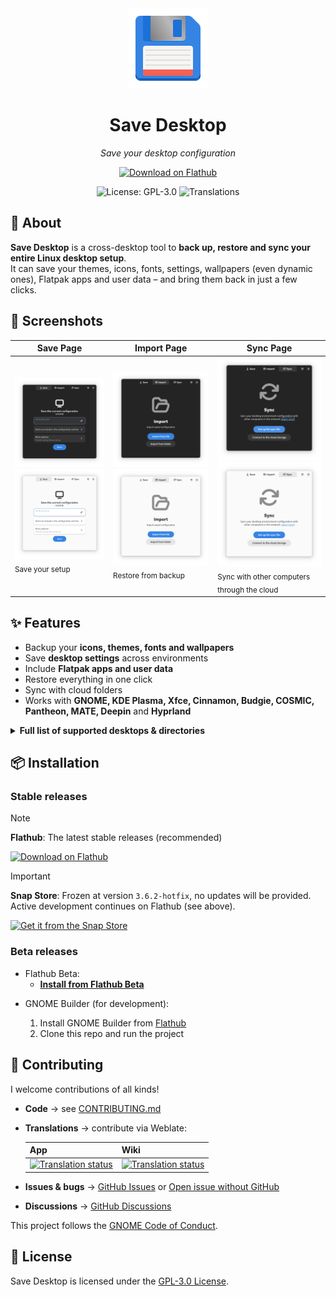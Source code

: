 <div align="center">
  <img src="/data/icons/hicolor/scalable/apps/io.github.vikdevelop.SaveDesktop.svg" width="128"/>
  <h1>Save Desktop</h1>
  <p><i>Save your desktop configuration</i></p>

  <a href='https://flathub.org/apps/io.github.vikdevelop.SaveDesktop'><img width='180' alt='Download on Flathub' src='https://flathub.org/api/badge?svg&locale=en&light'/></a>
  
  ![License: GPL-3.0](https://img.shields.io/badge/License-GPLv3-blue.svg)
  ![Translations](https://hosted.weblate.org/widget/vikdevelop/savedesktop/svg-badge.svg)
</div>

## 🚀 About

**Save Desktop** is a cross-desktop tool to **back up, restore and sync your entire Linux desktop setup**.  
It can save your themes, icons, fonts, settings, wallpapers (even dynamic ones), Flatpak apps and user data – and bring them back in just a few clicks.

## 📸 Screenshots

| Save Page | Import Page | Sync Page |
|-------------|-------------|-----------|
| ![Save Page dark](/data/screenshots/save_page_dark.png#gh-dark-mode-only) ![Save Page light](/data/screenshots/save_page.png#gh-light-mode-only)<br><sub>Save your setup</sub> | ![Import Page dark](/data/screenshots/import_page_dark.png#gh-dark-mode-only) ![Import Page light](/data/screenshots/import_page.png#gh-light-mode-only)<br><sub>Restore from backup</sub> | ![Sync Page dark](/data/screenshots/sync_page_dark.png#gh-dark-mode-only) ![Sync Page light](/data/screenshots/sync_page.png#gh-light-mode-only)<br><sub>Sync with other computers through the cloud</sub> |

## ✨ Features

- Backup your **icons, themes, fonts and wallpapers**
- Save **desktop settings** across environments
- Include **Flatpak apps and user data**
- Restore everything in one click
- Sync with cloud folders
- Works with **GNOME, KDE Plasma, Xfce, Cinnamon, Budgie, COSMIC, Pantheon, MATE, Deepin** and **Hyprland**

<details>
  <summary><b>Full list of supported desktops & directories</b></summary>

  - **General directories**
  ```
  - ~/.config/dconf
  - ~/.local/share/backgrounds 
  - ~/.themes
  - ~/.icons
  - ~/.local/share/icons
  - ~/.local/share/fonts
  - ~/.fonts
  - ~/.config/gtk-4.0 
  - ~/.config/gtk-3.0
  - ~/.var/app
  - ~/.local/share/flatpak/app
  - /var/lib/flatpak/app
  ```
  - **GNOME**
  ```
   - ~/.local/share/gnome-background-properties
   - ~/.local/share/gnome-shell
   - ~/.local/share/nautilus-python
   - ~/.local/share/nautilus
   - ~/.local/share/gnome-control-center
  ```
  - **Pantheon**
  ```
  - ~/.config/plank 
  - ~/.config/marlin 
  ```
  - **Cinnamon**
  ```
  - ~/.config/nemo
  - ~/.local/share/cinnamon
  - ~/.cinnamon
  ```
  - **Budgie**
  ```
  - ~/.config/budgie-desktop
  - ~/.config/budgie-extras
  - ~/.config/nemo
  ```
  - **Cosmic (Old)**
  ```
  - ~/.config/pop-shell
  - ~/.local/share/gnome-shell
  ```
  - **Cosmic (New)**
  ```
  - ~/.config/cosmic
  - ~/.local/state/cosmic
  ```
  - **Xfce**
  ```
  - ~/.config/xfce4
  - ~/.config/Thunar
  - ~/.xfce4
  ```
  - **MATE**
  ```
  - ~/.config/caja
  ```
  - **KDE Plasma**
  ```
  - ~/.config/[k]* (all directories and files beginning with k)
  - ~/.config/gtkrc
  - ~/.config/dolphinrc
  - ~/.config/gwenviewrc
  - ~/.config/plasmashellrc
  - ~/.config/spectaclerc
  - ~/.config/plasmarc
  - ~/.config/plasma-org.kde.plasma.desktop-appletsrc
  - ~/.local/share/[k]* (all directories and files beginning with k)
  - ~/.local/share/konsole
  - ~/.local/share/dolphin
  - ~/.local/share/sddm
  - ~/.local/share/wallpapers
  - ~/.local/share/plasma-systemmonitor
  - ~/.local/share/plasma
  - ~/.local/share/aurorae
  - ~/.local/share/kscreen
  - ~/.local/share/color-schemes
  ```
  - **Deepin**
  ```
  - ~/.config/deepin
  - ~/.local/share/deepin
  ```
  - **Hyprland**
  ```
  - ~/.config/hypr
  ```
</details>

## 📦 Installation

### Stable releases

> [!NOTE]
> **Flathub**: The latest stable releases (recommended)
> 
> <a href='https://flathub.org/apps/io.github.vikdevelop.SaveDesktop'><img width='180' alt='Download on Flathub' src='https://flathub.org/api/badge?svg&locale=en&light'/></a>

> [!IMPORTANT]
> **Snap Store**: Frozen at version `3.6.2-hotfix`, no updates will be provided. Active development continues on Flathub (see above).
>
> <a href="https://snapcraft.io/savedesktop"><img alt="Get it from the Snap Store" src="https://snapcraft.io/en/light/install.svg" /></a>

### Beta releases
- Flathub Beta:
  - [**Install from Flathub Beta**](https://dl.flathub.org/beta-repo/appstream/io.github.vikdevelop.SaveDesktop.flatpakref)

* GNOME Builder (for development):

  1. Install GNOME Builder from [Flathub](https://flathub.org/apps/org.gnome.Builder)
  2. Clone this repo and run the project

## 🤝 Contributing

I welcome contributions of all kinds!

* **Code** → see [CONTRIBUTING.md](https://github.com/vikdevelop/SaveDesktop/blob/main/CONTRIBUTING.md)
* **Translations** → contribute via Weblate:

  | App                                                                                                                                                                                      | Wiki                                                                                                                                                                                                             |
  | ---------------------------------------------------------------------------------------------------------------------------------------------------------------------------------------- | ---------------------------------------------------------------------------------------------------------------------------------------------------------------------------------------------------------------- |
  | <a href="https://hosted.weblate.org/projects/vikdevelop/savedesktop/"><img src="https://hosted.weblate.org/widget/vikdevelop/savedesktop/287x66-grey.png" alt="Translation status"/></a> | <a href="https://hosted.weblate.org/projects/vikdevelop/savedesktop-github-wiki/"><img src="https://hosted.weblate.org/widget/vikdevelop/savedesktop-github-wiki/287x66-grey.png" alt="Translation status"/></a> |
* **Issues & bugs** → [GitHub Issues](https://github.com/vikdevelop/SaveDesktop/issues) or [Open issue without GitHub](https://vikdevelop.github.io/SaveDesktop/open-issue/)
* **Discussions** → [GitHub Discussions](https://github.com/vikdevelop/SaveDesktop/discussions)

This project follows the [GNOME Code of Conduct](https://conduct.gnome.org).

## 📜 License

Save Desktop is licensed under the [GPL-3.0 License](LICENSE).
